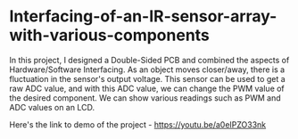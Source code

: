# Interfacing-of-an-IR-sensor-array-with-various-components

In this project, I designed a Double-Sided PCB and combined the aspects of Hardware/Software Interfacing.
As an object moves closer/away, there is a fluctuation in the sensor's output voltage. This sensor can be used to get a raw ADC value, and with this ADC value, we can change the PWM value of the desired component. We can show various readings such as PWM and ADC values on an LCD.

Here's the link to demo of the project - https://youtu.be/a0eIPZO33nk
